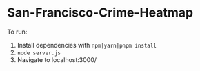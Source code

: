 # San-Francisco-Crime-Heatmap

To run:
1. Install dependencies with ```npm|yarn|pnpm install```
2. ```node server.js```
3. Navigate to localhost:3000/
